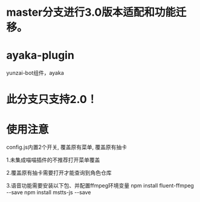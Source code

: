 # master分支进行3.0版本适配和功能迁移。


# ayaka-plugin
yunzai-bot组件，ayaka

# 此分支只支持2.0！


# 使用注意
config.js内置2个开关, 覆盖原有菜单, 覆盖原有抽卡

1.未集成喵喵插件的不推荐打开菜单覆盖

2.覆盖原有抽卡需要打开才能查询到角色仓库

3.语音功能需要安装以下包、并配置ffmpeg环境变量
npm install fluent-ffmpeg --save
npm install mstts-js --save
